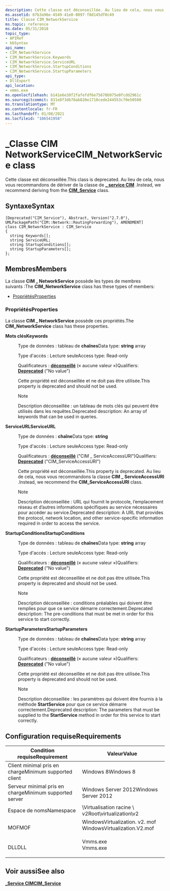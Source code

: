 ```yaml
---
description: Cette classe est déconseillée. Au lieu de cela, nous vous recommandons de dériver de la \_ classe de service CIM.
ms.assetid: 67b3a96e-4549-41e0-8097-f8d145df0c49
title: Classe CIM_NetworkService
ms.topic: reference
ms.date: 05/31/2018
topic_type:
- APIRef
- kbSyntax
api_name:
- CIM_NetworkService
- CIM_NetworkService.Keywords
- CIM_NetworkService.ServiceURL
- CIM_NetworkService.StartupConditions
- CIM_NetworkService.StartupParameters
api_type:
- DllExport
api_location:
- vmms.exe
ms.openlocfilehash: b141e6e38f2fafefdf6e75670b975e0fcdd2961c
ms.sourcegitcommit: 831e8f3db78ab820e1710cede244553c70e50500
ms.translationtype: MT
ms.contentlocale: fr-FR
ms.lasthandoff: 01/08/2021
ms.locfileid: "106541958"
---
```

# <a name="cim_networkservice-class"></a><span data-ttu-id="d8d11-104">\_Classe CIM NetworkService</span><span class="sxs-lookup"><span data-stu-id="d8d11-104">CIM\_NetworkService class</span></span>

<span data-ttu-id="d8d11-105">Cette classe est déconseillée.</span><span class="sxs-lookup"><span data-stu-id="d8d11-105">This class is deprecated.</span></span> <span data-ttu-id="d8d11-106">Au lieu de cela, nous vous recommandons de dériver de la classe de [**\_ service CIM**](cim-service.md) .</span><span class="sxs-lookup"><span data-stu-id="d8d11-106">Instead, we recommend deriving from the [**CIM\_Service**](cim-service.md) class.</span></span>

## <a name="syntax"></a><span data-ttu-id="d8d11-107">Syntaxe</span><span class="sxs-lookup"><span data-stu-id="d8d11-107">Syntax</span></span>

``` syntax
[Deprecated("CIM_Service"), Abstract, Version("2.7.0"), UMLPackagePath("CIM::Network::RoutingForwarding"), AMENDMENT]
class CIM_NetworkService : CIM_Service
{
  string Keywords[];
  string ServiceURL;
  string StartupConditions[];
  string StartupParameters[];
};
```

## <a name="members"></a><span data-ttu-id="d8d11-108">Membres</span><span class="sxs-lookup"><span data-stu-id="d8d11-108">Members</span></span>

<span data-ttu-id="d8d11-109">La classe **CIM \_ NetworkService** possède les types de membres suivants :</span><span class="sxs-lookup"><span data-stu-id="d8d11-109">The **CIM\_NetworkService** class has these types of members:</span></span>

-   [<span data-ttu-id="d8d11-110">Propriétés</span><span class="sxs-lookup"><span data-stu-id="d8d11-110">Properties</span></span>](#properties)

### <a name="properties"></a><span data-ttu-id="d8d11-111">Propriétés</span><span class="sxs-lookup"><span data-stu-id="d8d11-111">Properties</span></span>

<span data-ttu-id="d8d11-112">La classe **CIM \_ NetworkService** possède ces propriétés.</span><span class="sxs-lookup"><span data-stu-id="d8d11-112">The **CIM\_NetworkService** class has these properties.</span></span>

<dl> <dt>

<span data-ttu-id="d8d11-113">**Mots clés**</span><span class="sxs-lookup"><span data-stu-id="d8d11-113">**Keywords**</span></span>
</dt> <dd> <dl> <dt>

<span data-ttu-id="d8d11-114">Type de données : tableau de **chaînes**</span><span class="sxs-lookup"><span data-stu-id="d8d11-114">Data type: **string** array</span></span>
</dt> <dt>

<span data-ttu-id="d8d11-115">Type d'accès : Lecture seule</span><span class="sxs-lookup"><span data-stu-id="d8d11-115">Access type: Read-only</span></span>
</dt> <dt>

<span data-ttu-id="d8d11-116">Qualificateurs : [**déconseillé**](/windows/desktop/WmiSdk/standard-wmi-qualifiers) (« aucune valeur »)</span><span class="sxs-lookup"><span data-stu-id="d8d11-116">Qualifiers: [**Deprecated**](/windows/desktop/WmiSdk/standard-wmi-qualifiers) ("No value")</span></span>
</dt> </dl>

<span data-ttu-id="d8d11-117">Cette propriété est déconseillée et ne doit pas être utilisée.</span><span class="sxs-lookup"><span data-stu-id="d8d11-117">This property is deprecated and should not be used.</span></span>

> [!Note]  
> <span data-ttu-id="d8d11-118">Description déconseillée : un tableau de mots clés qui peuvent être utilisés dans les requêtes.</span><span class="sxs-lookup"><span data-stu-id="d8d11-118">Deprecated description: An array of keywords that can be used in queries.</span></span>

 

</dd> <dt>

<span data-ttu-id="d8d11-119">**ServiceURL**</span><span class="sxs-lookup"><span data-stu-id="d8d11-119">**ServiceURL**</span></span>
</dt> <dd> <dl> <dt>

<span data-ttu-id="d8d11-120">Type de données : **chaîne**</span><span class="sxs-lookup"><span data-stu-id="d8d11-120">Data type: **string**</span></span>
</dt> <dt>

<span data-ttu-id="d8d11-121">Type d'accès : Lecture seule</span><span class="sxs-lookup"><span data-stu-id="d8d11-121">Access type: Read-only</span></span>
</dt> <dt>

<span data-ttu-id="d8d11-122">Qualificateurs : [**déconseillé**](/windows/desktop/WmiSdk/standard-wmi-qualifiers) ("CIM \_ ServiceAccessURI")</span><span class="sxs-lookup"><span data-stu-id="d8d11-122">Qualifiers: [**Deprecated**](/windows/desktop/WmiSdk/standard-wmi-qualifiers) ("CIM\_ServiceAccessURI")</span></span>
</dt> </dl>

<span data-ttu-id="d8d11-123">Cette propriété est déconseillée.</span><span class="sxs-lookup"><span data-stu-id="d8d11-123">This property is deprecated.</span></span> <span data-ttu-id="d8d11-124">Au lieu de cela, nous vous recommandons la classe **CIM \_ ServiceAccessURI** .</span><span class="sxs-lookup"><span data-stu-id="d8d11-124">Instead, we recommend the **CIM\_ServiceAccessURI** class.</span></span>

> [!Note]  
> <span data-ttu-id="d8d11-125">Description déconseillée : URL qui fournit le protocole, l’emplacement réseau et d’autres informations spécifiques au service nécessaires pour accéder au service.</span><span class="sxs-lookup"><span data-stu-id="d8d11-125">Deprecated description: A URL that provides the protocol, network location, and other service-specific information required in order to access the service.</span></span>

 

</dd> <dt>

<span data-ttu-id="d8d11-126">**StartupConditions**</span><span class="sxs-lookup"><span data-stu-id="d8d11-126">**StartupConditions**</span></span>
</dt> <dd> <dl> <dt>

<span data-ttu-id="d8d11-127">Type de données : tableau de **chaînes**</span><span class="sxs-lookup"><span data-stu-id="d8d11-127">Data type: **string** array</span></span>
</dt> <dt>

<span data-ttu-id="d8d11-128">Type d'accès : Lecture seule</span><span class="sxs-lookup"><span data-stu-id="d8d11-128">Access type: Read-only</span></span>
</dt> <dt>

<span data-ttu-id="d8d11-129">Qualificateurs : [**déconseillé**](/windows/desktop/WmiSdk/standard-wmi-qualifiers) (« aucune valeur »)</span><span class="sxs-lookup"><span data-stu-id="d8d11-129">Qualifiers: [**Deprecated**](/windows/desktop/WmiSdk/standard-wmi-qualifiers) ("No value")</span></span>
</dt> </dl>

<span data-ttu-id="d8d11-130">Cette propriété est déconseillée et ne doit pas être utilisée.</span><span class="sxs-lookup"><span data-stu-id="d8d11-130">This property is deprecated and should not be used.</span></span>

> [!Note]  
> <span data-ttu-id="d8d11-131">Description déconseillée : conditions préalables qui doivent être remplies pour que ce service démarre correctement.</span><span class="sxs-lookup"><span data-stu-id="d8d11-131">Deprecated description: The pre-conditions that must be met in order for this service to start correctly.</span></span>

 

</dd> <dt>

<span data-ttu-id="d8d11-132">**StartupParameters**</span><span class="sxs-lookup"><span data-stu-id="d8d11-132">**StartupParameters**</span></span>
</dt> <dd> <dl> <dt>

<span data-ttu-id="d8d11-133">Type de données : tableau de **chaînes**</span><span class="sxs-lookup"><span data-stu-id="d8d11-133">Data type: **string** array</span></span>
</dt> <dt>

<span data-ttu-id="d8d11-134">Type d'accès : Lecture seule</span><span class="sxs-lookup"><span data-stu-id="d8d11-134">Access type: Read-only</span></span>
</dt> <dt>

<span data-ttu-id="d8d11-135">Qualificateurs : [**déconseillé**](/windows/desktop/WmiSdk/standard-wmi-qualifiers) (« aucune valeur »)</span><span class="sxs-lookup"><span data-stu-id="d8d11-135">Qualifiers: [**Deprecated**](/windows/desktop/WmiSdk/standard-wmi-qualifiers) ("No value")</span></span>
</dt> </dl>

<span data-ttu-id="d8d11-136">Cette propriété est déconseillée et ne doit pas être utilisée.</span><span class="sxs-lookup"><span data-stu-id="d8d11-136">This property is deprecated and should not be used.</span></span>

> [!Note]  
> <span data-ttu-id="d8d11-137">Description déconseillée : les paramètres qui doivent être fournis à la méthode **StartService** pour que ce service démarre correctement.</span><span class="sxs-lookup"><span data-stu-id="d8d11-137">Deprecated description: The parameters that must be supplied to the **StartService** method in order for this service to start correctly.</span></span>

 

</dd> </dl>

## <a name="requirements"></a><span data-ttu-id="d8d11-138">Configuration requise</span><span class="sxs-lookup"><span data-stu-id="d8d11-138">Requirements</span></span>



| <span data-ttu-id="d8d11-139">Condition requise</span><span class="sxs-lookup"><span data-stu-id="d8d11-139">Requirement</span></span> | <span data-ttu-id="d8d11-140">Valeur</span><span class="sxs-lookup"><span data-stu-id="d8d11-140">Value</span></span> |
|-------------------------------------|---------------------------------------------------------------------------------------------------------|
| <span data-ttu-id="d8d11-141">Client minimal pris en charge</span><span class="sxs-lookup"><span data-stu-id="d8d11-141">Minimum supported client</span></span><br/> | <span data-ttu-id="d8d11-142">Windows 8</span><span class="sxs-lookup"><span data-stu-id="d8d11-142">Windows 8</span></span><br/>                                                                                    |
| <span data-ttu-id="d8d11-143">Serveur minimal pris en charge</span><span class="sxs-lookup"><span data-stu-id="d8d11-143">Minimum supported server</span></span><br/> | <span data-ttu-id="d8d11-144">Windows Server 2012</span><span class="sxs-lookup"><span data-stu-id="d8d11-144">Windows Server 2012</span></span><br/>                                                                          |
| <span data-ttu-id="d8d11-145">Espace de noms</span><span class="sxs-lookup"><span data-stu-id="d8d11-145">Namespace</span></span><br/>                | <span data-ttu-id="d8d11-146">\\Virtualisation racine \\ v2</span><span class="sxs-lookup"><span data-stu-id="d8d11-146">Root\\virtualization\\v2</span></span><br/>                                                                     |
| <span data-ttu-id="d8d11-147">MOF</span><span class="sxs-lookup"><span data-stu-id="d8d11-147">MOF</span></span><br/>                      | <dl> <span data-ttu-id="d8d11-148"><dt>WindowsVirtualization. v2. mof</dt></span><span class="sxs-lookup"><span data-stu-id="d8d11-148"><dt>WindowsVirtualization.V2.mof</dt></span></span> </dl> |
| <span data-ttu-id="d8d11-149">DLL</span><span class="sxs-lookup"><span data-stu-id="d8d11-149">DLL</span></span><br/>                      | <dl> <span data-ttu-id="d8d11-150"><dt>Vmms.exe</dt></span><span class="sxs-lookup"><span data-stu-id="d8d11-150"><dt>Vmms.exe</dt></span></span> </dl>                     |



## <a name="see-also"></a><span data-ttu-id="d8d11-151">Voir aussi</span><span class="sxs-lookup"><span data-stu-id="d8d11-151">See also</span></span>

<dl> <dt>

[<span data-ttu-id="d8d11-152">**\_Service CIM**</span><span class="sxs-lookup"><span data-stu-id="d8d11-152">**CIM\_Service**</span></span>](cim-service.md)
</dt> </dl>

 

